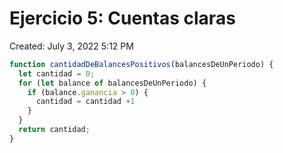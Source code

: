 # Ejercicio 5: Cuentas claras

Created: July 3, 2022 5:12 PM

```jsx
function cantidadDeBalancesPositivos(balancesDeUnPeriodo) {
  let cantidad = 0;
  for (let balance of balancesDeUnPeriodo) {
    if (balance.ganancia > 0) {
      cantidad = cantidad +1
    }
  }
  return cantidad;
}
```